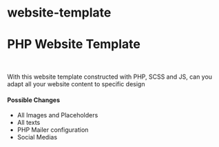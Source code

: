 # website-template

<h1> PHP Website Template </h1> </br>

<p> With this website template constructed with PHP, SCSS and JS, can you adapt all your website content to specific design </p>

<h4> Possible Changes </h4>

<ul>

  <li>All Images and Placeholders </li>
  <li>All texts </li>
  <li>PHP Mailer configuration </li>
  <li>Social Medias </li>

</ul>
